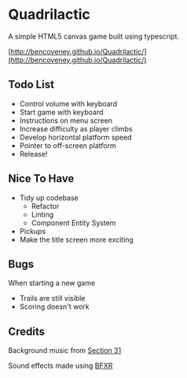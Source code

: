 # Quadrilactic

A simple HTML5 canvas game built using typescript.

[http://bencoveney.github.io/Quadrilactic/](http://bencoveney.github.io/Quadrilactic/)

## Todo List

- Control volume with keyboard
- Start game with keyboard
- Instructions on menu screen
- Increase difficulty as player climbs
- Develop horizontal platform speed
- Pointer to off-screen platform
- Release!

## Nice To Have

- Tidy up codebase
  - Refactor
  - Linting
  - Component Entity System
- Pickups
- Make the title screen more exciting

## Bugs

When starting a new game
- Trails are still visible
- Scoring doesn't work

## Credits

Background music from [Section 31](http://opengameart.org/content/robotic-city-v2)

Sound effects made using [BFXR](http://www.bfxr.net)
